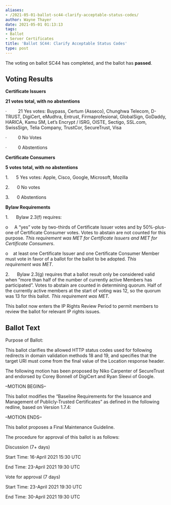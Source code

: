 ```yaml
---
aliases:
- /2021-05-01-ballot-sc44-clarify-acceptable-status-codes/
author: Wayne Thayer
date: 2021-05-01 01:13:13
tags:
- Ballot
- Server Certificates
title: 'Ballot SC44: Clarify Acceptable Status Codes'
type: post
---
```


The voting on ballot SC44 has completed, and the ballot has **passed**.

## Voting Results 

**Certificate Issuers**

**21 votes total, with no abstentions**

·         21 Yes votes: Buypass, Certum (Asseco), Chunghwa Telecom, D-TRUST, DigiCert, eMudhra, Entrust, Firmaprofesional, GlobalSign, GoDaddy, HARICA, Kamu SM, Let’s Encrypt / ISRG, OISTE, Sectigo, SSL.com, SwissSign, Telia Company, TrustCor, SecureTrust, Visa

·         0 No Votes

·         0 Abstentions

**Certificate Consumers**

**5 votes total, with no abstentions**

1.      5 Yes votes: Apple, Cisco, Google, Microsoft, Mozilla

2.      0 No votes

3.      0 Abstentions

**Bylaw Requirements**

1.      Bylaw 2.3(f) requires:

o     A “yes” vote by two-thirds of Certificate Issuer votes and by 50%-plus-one of Certificate Consumer votes. Votes to abstain are not counted for this purpose.
_This requirement was MET for Certificate Issuers and MET for Certificate Consumers_.

o    at least one Certificate Issuer and one Certificate Consumer Member must vote in favor of a ballot for the ballot to be adopted.
_This requirement was MET_.

2.      Bylaw 2.3(g) requires that a ballot result only be considered valid when “more than half of the number of currently active Members has participated”. Votes to abstain are counted in determining quorum. Half of the currently active members at the start of voting was 12, so the quorum was 13 for this ballot.
_This requirement was MET._

This ballot now enters the IP Rights Review Period to permit members to review the ballot for relevant IP rights issues.

## Ballot Text 

Purpose of Ballot:

This ballot clarifies the allowed HTTP status codes used for following redirects in domain validation methods 18 and 19, and specifies that the target URI must come from the final value of the Location response header.

The following motion has been proposed by Niko Carpenter of SecureTrust and endorsed by Corey Bonnell of DigiCert and Ryan Sleevi of Google.

–MOTION BEGINS–

This ballot modifies the “Baseline Requirements for the Issuance and Management of Publicly-Trusted Certificates” as defined in the following redline, based on Version 1.7.4:

–MOTION ENDS–

This ballot proposes a Final Maintenance Guideline.

The procedure for approval of this ballot is as follows:

Discussion (7+ days)

Start Time: 16-April 2021 15:30 UTC

End Time: 23-April 2021 19:30 UTC

Vote for approval (7 days)

Start Time: 23-April 2021 19:30 UTC

End Time: 30-April 2021 19:30 UTC